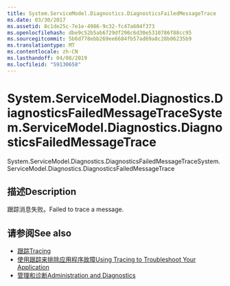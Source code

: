 ```yaml
---
title: System.ServiceModel.Diagnostics.DiagnosticsFailedMessageTrace
ms.date: 03/30/2017
ms.assetid: 8c1de25c-7e1e-4986-9c32-fc47a604f373
ms.openlocfilehash: dbe9c52b5ab6729df296c6d30e5310786f88cc95
ms.sourcegitcommit: 5b6d778ebb269ee6684fb57ad69a8c28b06235b9
ms.translationtype: MT
ms.contentlocale: zh-CN
ms.lasthandoff: 04/08/2019
ms.locfileid: "59130658"
---
```

# <a name="systemservicemodeldiagnosticsdiagnosticsfailedmessagetrace"></a><span data-ttu-id="9da1b-102">System.ServiceModel.Diagnostics.DiagnosticsFailedMessageTrace</span><span class="sxs-lookup"><span data-stu-id="9da1b-102">System.ServiceModel.Diagnostics.DiagnosticsFailedMessageTrace</span></span>
<span data-ttu-id="9da1b-103">System.ServiceModel.Diagnostics.DiagnosticsFailedMessageTrace</span><span class="sxs-lookup"><span data-stu-id="9da1b-103">System.ServiceModel.Diagnostics.DiagnosticsFailedMessageTrace</span></span>  
  
## <a name="description"></a><span data-ttu-id="9da1b-104">描述</span><span class="sxs-lookup"><span data-stu-id="9da1b-104">Description</span></span>  
 <span data-ttu-id="9da1b-105">跟踪消息失败。</span><span class="sxs-lookup"><span data-stu-id="9da1b-105">Failed to trace a message.</span></span>  
  
## <a name="see-also"></a><span data-ttu-id="9da1b-106">请参阅</span><span class="sxs-lookup"><span data-stu-id="9da1b-106">See also</span></span>

- [<span data-ttu-id="9da1b-107">跟踪</span><span class="sxs-lookup"><span data-stu-id="9da1b-107">Tracing</span></span>](../../../../../docs/framework/wcf/diagnostics/tracing/index.md)
- [<span data-ttu-id="9da1b-108">使用跟踪来排除应用程序故障</span><span class="sxs-lookup"><span data-stu-id="9da1b-108">Using Tracing to Troubleshoot Your Application</span></span>](../../../../../docs/framework/wcf/diagnostics/tracing/using-tracing-to-troubleshoot-your-application.md)
- [<span data-ttu-id="9da1b-109">管理和诊断</span><span class="sxs-lookup"><span data-stu-id="9da1b-109">Administration and Diagnostics</span></span>](../../../../../docs/framework/wcf/diagnostics/index.md)
